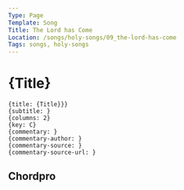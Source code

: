 ```yaml
---
Type: Page
Template: Song
Title: The Lord has Come
Location: /songs/holy-songs/09_the-lord-has-come
Tags: songs, holy-songs
---
```


# {Title}

```chordpro
{title: {Title}}}
{subtitle: }
{columns: 2}
{key: C}
{commentary: }
{commentary-author: }
{commentary-source: }
{commentary-source-url: }
```

## Chordpro
